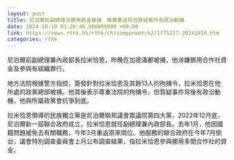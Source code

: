 ```yaml
---
layout: post
title: 尼泊爾前副總理涉挪用資金被捕　稱尊重法院但質疑案件有政治動機
date: 2024-10-19 02:26:46.000000000 +08:00
link: https://news.rthk.hk/rthk/ch/component/k2/1775227-20241019.htm
categories: rthk
---
```


尼泊爾前副總理兼內政部長拉米恰恩，昨晚在加德滿都被捕，他涉嫌挪用合作社資金及參與有組織罪行。

地方法院根據警方指控，簽發針對拉米恰恩及其餘13人的拘捕令，拉米恰恩在他所處的政黨總部被捕。他其後表示尊重法院的拘捕令，但質疑事件背後有政治動機，他與所屬政黨會抗爭到底。

拉米恰恩領導的民族獨立黨是尼泊爾聯邦議會眾議院第四大黨，2022年12月底，尼泊爾新一屆聯合政府成立，拉米恰恩就任副總理兼內政部長。去年1月，他因國籍問題被免去有關職務，今年3月重返原來崗位。他服務的聯合政府在今年7月倒台，議會特別調查委員會上月公布調查結果，指拉米恰恩參與挪用多間合作社的資金。
